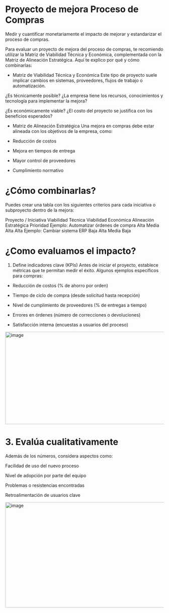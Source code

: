 # Proyecto de mejora Proceso de Compras

Medir y cuantificar monetariamente el impacto de mejorar y estandarizar el proceso de compras. 

Para evaluar un proyecto de mejora del proceso de compras, te recomiendo utilizar la Matriz de Viabilidad Técnica y Económica, complementada con la Matriz de Alineación Estratégica. Aquí te explico por qué y cómo combinarlas:

- Matriz de Viabilidad Técnica y Económica
Este tipo de proyecto suele implicar cambios en sistemas, proveedores, flujos de trabajo o automatización. 

¿Es técnicamente posible? ¿La empresa tiene los recursos, conocimientos y tecnología para implementar la mejora?

¿Es económicamente viable? ¿El costo del proyecto se justifica con los beneficios esperados?

- Matriz de Alineación Estratégica
Una mejora en compras debe estar alineada con los objetivos de la empresa, como:

 - Reducción de costos

 - Mejora en tiempos de entrega

 - Mayor control de proveedores

 - Cumplimiento normativo

 # ¿Cómo combinarlas?
Puedes crear una tabla con los siguientes criterios para cada iniciativa o subproyecto dentro de la mejora:

Proyecto / Iniciativa	Viabilidad Técnica	Viabilidad Económica	Alineación Estratégica	Prioridad
Ejemplo: Automatizar órdenes de compra	Alta	Media	Alta	Alta
Ejemplo: Cambiar sistema ERP	Baja	Alta	Media	Baja

# ¿Como evaluamos el impacto? 

1. Define indicadores clave (KPIs)
Antes de iniciar el proyecto, establece métricas que te permitan medir el éxito. Algunos ejemplos específicos para compras:

- Reducción de costos (% de ahorro por orden)

- Tiempo de ciclo de compra (desde solicitud hasta recepción)

- Nivel de cumplimiento de proveedores (% de entregas a tiempo)

- Errores en órdenes (número de correcciones o devoluciones)

- Satisfacción interna (encuestas a usuarios del proceso)

<img width="776" height="293" alt="image" src="https://github.com/user-attachments/assets/6eca7a8d-9e1f-4455-811a-89636a90bf73" />


# 3. Evalúa cualitativamente
Además de los números, considera aspectos como:

Facilidad de uso del nuevo proceso

Nivel de adopción por parte del equipo

Problemas o resistencias encontradas

Retroalimentación de usuarios clave

<img width="768" height="334" alt="image" src="https://github.com/user-attachments/assets/615ccbad-157b-4033-887d-fa9ca168dbd9" />
